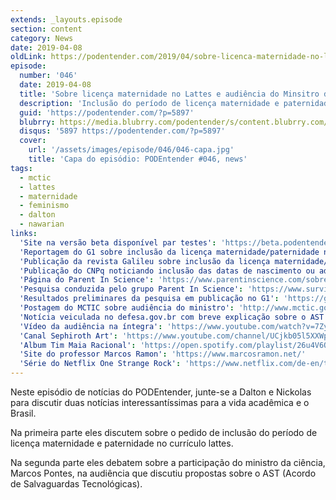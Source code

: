 ```yaml
---
extends: _layouts.episode
section: content
category: News
date: 2019-04-08
oldLink: https://podentender.com/2019/04/sobre-licenca-maternidade-no-lattes-e-ast.html
episode:
  number: '046'
  date: 2019-04-08
  title: 'Sobre licença maternidade no Lattes e audiência do Minsitro da Ciência Marcos Pontes sobre o AST'
  description: 'Inclusão do período de licença maternidade e paternidade no currículo lattes. Marcos Pontes esclarece o AST (Acordo de Salvaguardas Tecnológicas).'
  guid: 'https://podentender.com/?p=5897'
  blubrry: https://media.blubrry.com/podentender/s/content.blubrry.com/podentender/PODEntender_46.mp3
  disqus: '5897 https://podentender.com/?p=5897'
  cover:
    url: '/assets/images/episode/046/046-capa.jpg'
    title: 'Capa do episódio: PODEntender #046, news'
tags:
  - mctic
  - lattes
  - maternidade
  - feminismo
  - dalton
  - nawarian
links:
  'Site na versão beta disponível par testes': 'https://beta.podentender.com/'
  'Reportagem do G1 sobre inclusão da licença maternidade/paternidade no Lattes': 'https://g1.globo.com/ciencia-e-saude/noticia/2019/03/27/apos-pedido-de-cientistas-cnpq-ira-incluir-periodo-de-licenca-maternidade-e-paternidade-no-curriculo-lattes.ghtml'
  'Publicação da revista Galileu sobre inclusão da licença maternidade/paternidade no Lattes': 'https://revistagalileu.globo.com/Ciencia/noticia/2019/03/curriculo-lattes-permitira-inclusao-de-licenca-maternidade-e-paternidade.html'
  'Publicação do CNPq noticiando inclusão das datas de nascimento ou adoção de filhos no Lattes': 'http://www.cnpq.br/web/guest/noticiasviews/-/journal_content/56_INSTANCE_a6MO/10157/7197016'
  'Página do Parent In Science': 'https://www.parentinscience.com/sobre-o-parent-in-science'
  'Pesquisa conduzida pelo grupo Parent In Science': 'https://www.survio.com/survey/d/T5X3Q3M9W4B3T8H5J'
  'Resultados preliminares da pesquisa em publicação no G1': 'https://g1.globo.com/ciencia-e-saude/noticia/2018/11/13/cientistas-mulheres-pedem-inclusao-de-periodo-de-licenca-maternidade-no-curriculo-lattes.ghtml'
  'Postagem do MCTIC sobre audiência do ministro': 'http://www.mctic.gov.br/mctic/opencms/salaImprensa/noticias/arquivos/2019/03/Ministro_Marcos_Pontes_apresenta_acordo_de_Alcantara_nesta_quintafeira_28_no_Senado.html'
  'Notícia veiculada no defesa.gov.br com breve explicação sobre o AST': 'https://www.defesa.gov.br/noticias/53840-acordo-de-salvaguardas-tecnologicas-possibilita-destravar-uso-comercial-do-centro-de-lancamentos-de-alcantara'
  'Vídeo da audiência na íntegra': 'https://www.youtube.com/watch?v=7ZySBgCcUNs'
  'Canal Sephiroth Art': 'https://www.youtube.com/channel/UCjkb05l5XXWpwH3_Mjd691Q'
  'Album Tim Maia Racional': 'https://open.spotify.com/playlist/26u4V6QK7XpR5v1dm0IwZ1'
  'Site do professor Marcos Ramon': 'https://www.marcosramon.net/'
  'Série do Netflix One Strange Rock': 'https://www.netflix.com/de-en/title/81071666'
---
```

Neste episódio de notícias do PODEntender, junte-se a Dalton e Nickolas para discutir duas notícias interessantíssimas para a vida acadêmica e o Brasil.

Na primeira parte eles discutem sobre o pedido de inclusão do período de licença maternidade e paternidade no currículo lattes.

Na segunda parte eles debatem sobre a participação do ministro da ciência, Marcos Pontes, na audiência que discutiu propostas sobre o AST (Acordo de Salvaguardas Tecnológicas).

